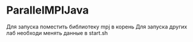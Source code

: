 # ParallelMPIJava
Для запуска поместить библиотеку mpj в корень
Для запуска других лаб необходи менять данные в start.sh
